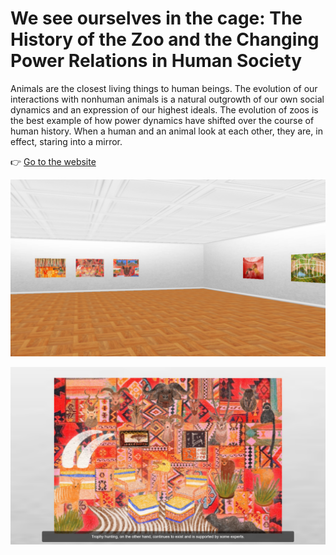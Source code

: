 # We see ourselves in the cage: The History of the Zoo and the Changing Power Relations in Human Society

Animals are the closest living things to human beings. The evolution of our interactions with nonhuman animals is a natural outgrowth of our own social dynamics and an expression of our highest ideals. The evolution of zoos is the best example of how power dynamics have shifted over the course of human history. When a human and an animal look at each other, they are, in effect, staring into a mirror.

👉 [Go to the website](https://forestlet.github.io/Art-Cage)

[![screenshot](img/screenshot.png)](https://forestlet.github.io/Art-Cage)

[![screenshot2](img/screenshot2.png)](https://forestlet.github.io/Art-Cage)
